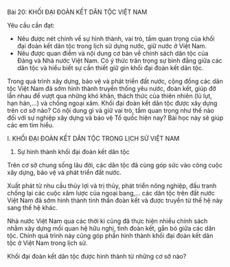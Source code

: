 Bài 20: KHỐI ĐẠI ĐOÀN KẾT DÂN TỘC VIỆT NAM

Yêu cầu cần đạt:
- Nêu được nét chính về sự hình thành, vai trò, tầm quan trọng của khối đại đoàn kết dân tộc trong lịch sử dựng nước, giữ nước ở Việt Nam.
- Nêu được quan điểm và nội dung cơ bản về chính sách dân tộc của Đảng và Nhà nước Việt Nam. Có ý thức trân trọng sự bình đẳng giữa các dân tộc và hiểu biết sự cần thiết giữ gìn khối đại đoàn kết dân tộc.

Trong quá trình xây dựng, bảo vệ và phát triển đất nước, cộng đồng các dân tộc Việt Nam đã sớm hình thành truyền thống yêu nước, đoàn kết, giúp đỡ lẫn nhau để vượt qua những khó khăn, thách thức của thiên nhiên (lũ lụt, hạn hán,...) và chống ngoại xâm. Khối đại đoàn kết dân tộc được xây dựng trên cơ sở nào? Có nội dung gì và giữ vai trò, tầm quan trọng như thế nào đối với sự nghiệp xây dựng và bảo vệ Tổ quốc hiện nay? Bài học này sẽ giúp các em tìm hiểu.

I. KHỐI ĐẠI ĐOÀN KẾT DÂN TỘC TRONG LỊCH SỬ VIỆT NAM

1. Sự hình thành khối đại đoàn kết dân tộc

Trên cơ sở chung sống lâu đời, các dân tộc đã cùng góp sức vào công cuộc xây dựng, bảo vệ và phát triển đất nước.

Xuất phát từ nhu cầu thủy lợi và trị thủy, phát triển nông nghiệp, đấu tranh chống lại các cuộc xâm lược của ngoại bang,... các dân tộc trên đất nước Việt Nam đã sớm hình thành tinh thần đoàn kết và được truyền từ thế hệ này sang thế hệ khác.

Nhà nước Việt Nam qua các thời kì cũng đã thực hiện nhiều chính sách nhằm xây dựng mối quan hệ hữu nghị, tình đoàn kết, gắn bó giữa các dân tộc. Chính quá trình này cũng góp phần hình thành khối đại đoàn kết dân tộc ở Việt Nam trong lịch sử.

Khối đại đoàn kết dân tộc được hình thành từ những cơ sở nào?